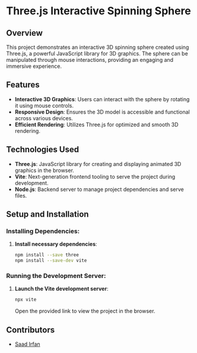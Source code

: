# Three.js Interactive Spinning Sphere

## Overview
This project demonstrates an interactive 3D spinning sphere created using Three.js, a powerful JavaScript library for 3D graphics. The sphere can be manipulated through mouse interactions, providing an engaging and immersive experience.

## Features
- **Interactive 3D Graphics**: Users can interact with the sphere by rotating it using mouse controls.
- **Responsive Design**: Ensures the 3D model is accessible and functional across various devices.
- **Efficient Rendering**: Utilizes Three.js for optimized and smooth 3D rendering.

## Technologies Used
- **Three.js**: JavaScript library for creating and displaying animated 3D graphics in the browser.
- **Vite**: Next-generation frontend tooling to serve the project during development.
- **Node.js**: Backend server to manage project dependencies and serve files.

## Setup and Installation
### Installing Dependencies:
1. **Install necessary dependencies**:
    ```bash
    npm install --save three
    npm install --save-dev vite
    ```

### Running the Development Server:
1. **Launch the Vite development server**:
    ```bash
    npx vite
    ```
    Open the provided link to view the project in the browser.

## Contributors
- [Saad Irfan](https://github.com/saadirfan-SI)
